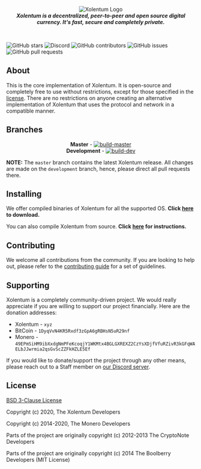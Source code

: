 <p align="center">
  <img src="https://xolentum.sohamb03.me/resources/press-kit/assets/logo.png" alt="Xolentum Logo">
  <br>
  <b><i>Xolentum is a decentralized, peer-to-peer and open source digital currency. It's fast, secure and completely private.</i></b>
  <p>&nbsp;</p>
  <img alt="GitHub stars" src="https://img.shields.io/github/stars/xolentum/xolentum?style=social">
  <img alt="Discord" src="https://img.shields.io/discord/657866019829973002">
  <img alt="GitHub contributors" src="https://img.shields.io/github/contributors/xolentum/xolentum">
  <img alt="GitHub issues" src="https://img.shields.io/github/issues/xolentum/xolentum">
  <img alt="GitHub pull requests" src="https://img.shields.io/github/issues-pr/xolentum/xolentum">
</p>

## About

This is the core implementation of Xolentum. It is open-source and completely free to use without restrictions, except for those specified in the [license](LICENSE). There are no restrictions on anyone creating an alternative implementation of Xolentum that uses the protocol and network in a compatible manner.

## Branches

<p align="center">
  <b>Master</b> - <a href="https://github.com/xolentum/xolentum/tree/master" rel="nofollow"><img src="https://github.com/xolentum/xolentum/workflows/ci/badge.svg?branch=master" alt="build-master" style="max-width:100%;"></a>
  <br>
  <b>Development</b> - <a href="https://github.com/xolentum/xolentum/" rel="nofollow"><img src="https://github.com/xolentum/xolentum/workflows/ci/badge.svg?branch=development" alt="build-dev" style="max-width:100%;"></a>
</p>

**NOTE:** The `master` branch contains the latest Xolentum release. All changes are made on the `development` branch, hence, please direct all pull requests there.

## Installing

We offer compiled binaries of Xolentum for all the supported OS. **Click [here](https://github.com/xolentum/xolentum/releases/latest) to download.**

You can also compile Xolentum from source. **Click [here](https://xolentum.org/resources/guidess/compilation) for instructions.** 

## Contributing

We welcome all contributions from the community. If you are looking to help out, please refer to the [contributing guide](CONTRIBUTING.md) for a set of guidelines. 

## Supporting

Xolentum is a completely community-driven project. We would really appreciate if you are willing to support our project financially. Here are the donation addresses:

* Xolentum - `xyz`
* BitCoin - `1DyqVvN4KR5Rxdf3zGpA6gRBHsN5uR29nf`
* Monero - `49EPmSiHM9ibXxdgNmPFeKcoqjY1WKMtx4BGLGXREXZ2CzYsXDjfVfuRZivR3kGFqWAELbJJwrmia2qsGvScZZFkHZLE5Ef`

If you would like to donate/support the project through any other means, please reach out to a Staff member on [our Discord server](https://chat.xolentum.org/). 

## License

[BSD 3-Clause License](https://github.com/xolentum/xolentum/blob/master/LICENSE)

Copyright (c) 2020, The Xolentum Developers

Copyright (c) 2014-2020, The Monero Developers

Parts of the project are originally copyright (c) 2012-2013 The CryptoNote
Developers

Parts of the project are originally copyright (c) 2014 The Boolberry
Developers (MIT License)
